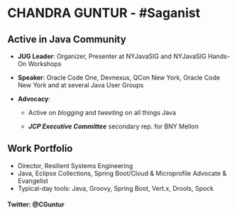 
# CHANDRA GUNTUR - #Saganist

## Active in Java Community
* **JUG Leader**: Organizer, Presenter at NYJavaSIG and NYJavaSIG Hands-On Workshops

* **Speaker**: Oracle Code One, Devnexus, QCon New York, Oracle Code New York and at several Java User Groups

* **Advocacy**: 

  * Active on *blogging* and *tweeting* on all things Java

  * ***JCP Executive Committee*** secondary rep. for BNY Mellon

## Work Portfolio

* Director, Resilient Systems Engineering
* Java, Eclipse Collections, Spring Boot/Cloud & Microprofile Advocate & Evangelist
* Typical-day tools: Java, Groovy, Spring Boot, Vert.x, Drools, Spock

#### Twitter: @CGuntur